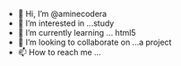- 👋 Hi, I’m @aminecodera
- 👀 I’m interested in ...study
- 🌱 I’m currently learning ... html5
- 💞️ I’m looking to collaborate on ...a project
- 📫 How to reach me ...

<!---
aminecodera/aminecodera is a ✨ special ✨ repository because its `README.md` (this file) appears on your GitHub profile.
You can click the Preview link to take a look at your changes.
--->
